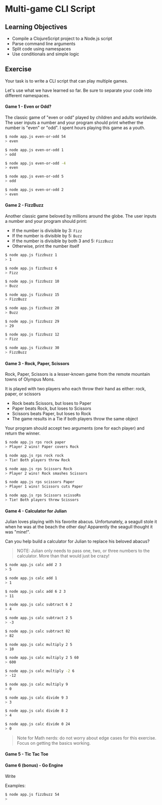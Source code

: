 # Multi-game CLI Script

## Learning Objectives

- Compile a ClojureScript project to a Node.js script
- Parse command line arguments
- Split code using namespaces
- Use conditionals and simple logic

## Exercise

Your task is to write a CLI script that can play multiple games.

Let's use what we have learned so far. Be sure to separate your code into different namespaces.

#### Game 1 - Even or Odd?

The classic game of "even or odd" played by children and adults worldwide. The
user inputs a number and your program should print whether the number is "even"
or "odd". I spent hours playing this game as a youth.

```sh
$ node app.js even-or-odd 54
> even

$ node app.js even-or-odd 1
> odd

$ node app.js even-or-odd -4
> even

$ node app.js even-or-odd 5
> odd

$ node app.js even-or-odd 2
> even
```

#### Game 2 - FizzBuzz

Another classic game beloved by millions around the globe. The user inputs a
number and your program should print:

- If the number is divisible by 3: `Fizz`
- If the number is divisible by 5: `Buzz`
- If the number is divisible by both 3 and 5: `FizzBuzz`
- Otherwise, print the number itself

```sh
$ node app.js fizzbuzz 1
> 1

$ node app.js fizzbuzz 6
> Fizz

$ node app.js fizzbuzz 10
> Buzz

$ node app.js fizzbuzz 15
> FizzBuzz

$ node app.js fizzbuzz 20
> Buzz

$ node app.js fizzbuzz 29
> 29

$ node app.js fizzbuzz 12
> Fizz

$ node app.js fizzbuzz 30
> FizzBuzz
```

#### Game 3 - Rock, Paper, Scissors

Rock, Paper, Scissors is a lesser-known game from the remote mountain towns of Olympus Mons.

It is played with two players who each throw their hand as either: rock, paper, or scissors

- Rock beats Scissors, but loses to Paper
- Paper beats Rock, but loses to Scissors
- Scissors beats Paper, but loses to Rock
- The game results in a Tie if both players throw the same object

Your program should accept two arguments (one for each player) and return the winner.

```sh
$ node app.js rps rock paper
> Player 2 wins! Paper covers Rock

$ node app.js rps rock rock
> Tie! Both players threw Rock

$ node app.js rps Scissors Rock
> Player 2 wins! Rock smashes Scissors

$ node app.js rps scissors Paper
> Player 1 wins! Scissors cuts Paper

$ node app.js rps Scissors scissoRs
> Tie! Both players threw Scissors
```

#### Game 4 - Calculator for Julian

Julian loves playing with his favorite abacus. Unfortunately, a seagull stole it
when he was at the beach the other day! Apparently the seagull thought it was "mine!".

Can you help build a calculator for Julian to replace his beloved abacus?

> NOTE: Julian only needs to pass one, two, or three numbers to the calculator. More than that would just be crazy!

```sh
$ node app.js calc add 2 3
> 5

$ node app.js calc add 1
> 1

$ node app.js calc add 6 2 3
> 11

$ node app.js calc subtract 6 2
> 4

$ node app.js calc subtract 2 5
> -3

$ node app.js calc subtract 82
> 82

$ node app.js calc multiply 2 5
> 10

$ node app.js calc multiply 2 5 60
> 600

$ node app.js calc multiply -2 6
> -12

$ node app.js calc multiply 9
> 0

$ node app.js calc divide 9 3
> 3

$ node app.js calc divide 8 2
> 4

$ node app.js calc divide 0 24
> 0
```

> Note for Math nerds: do not worry about edge cases for this exercise. Focus on getting the basics working.

#### Game 5 - Tic Tac Toe

#### Game 6 (bonus) - Go Engine

Write


Examples:

```sh
$ node app.js fizzbuzz 54
>
```
